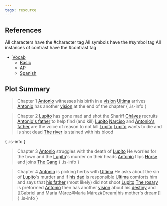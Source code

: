 ```yaml
---
tags: resource
---
```

## References
All characters have the #character tag
All symbols have the #symbol tag
All instances of contrast have the #contrast tag
- [Vocab](</Vocab.md>)
	- [Basic](</Vocab.md#basic>)
	- [AP](</Vocab.md#ap>)
	- [Spanish](</Vocab.md#spanish>)
## Plot Summary

> Chapter 1
> [Antonio](</MárezFamily/AntonioMárez.md>) witnesses his birth in a [vision](</Visions/Vision1.md>)
> [Ultima](</Ultima.md>) arrives
> [Antonio](</MárezFamily/AntonioMárez.md>) has another [vision](</Visions/Vision2.md>) at the end of the chapter 
{ .is-info }

> Chapter 2
> [Lupito](</Lupito.md>) has gone mad and shot the Shariff
> [Cháves](</Cháves.md>) recruits [Antonio's father](</MárezFamily/GabrielandMariaMárez.md#gabriel-márez>) to help find (and kill) [Lupito](</Lupito.md>)
> [Narciso](</Narciso.md>) and [Antonio's father](</MárezFamily/GabrielandMariaMárez.md#gabriel-márez>) are the voice of reason to not kill [Lupito](</Lupito.md>)
> [Lupito](</Lupito.md>) wants to die and is shot dead
> [The river](</Symbols/Water.md>) is stained with his blood
> 
{ .is-info }

> Chapter 3
> [Antonio](</MárezFamily/AntonioMárez.md>) struggles with the death of [Lupito](</Lupito.md>)
> He worries for the town and the [Lupito](</Lupito.md>)'s murder on their heads
> [Antonio](</MárezFamily/AntonioMárez.md>) flips [Horse](</TheGang.md>) and joins [The Gang](</TheGang.md>)
{ .is-info }

> Chapter 4
> [Antonio](</MárezFamily/AntonioMárez.md>) is picking herbs with [Ultima](</Ultima.md>)
> He asks about the sin of [Lupito](</Lupito.md>)'s murder and if [his dad](</MárezFamily/GabrielandMariaMárez.md#gabriel-márez>) is responsible
> [Ultima](</Ultima.md>) comforts him and says that [his father](</MárezFamily/GabrielandMariaMárez.md#gabriel-márez>) (most likely) did not shoot [Lupito](</Lupito.md>)
> [The rosary](</Symbols/theVirgin.md>) is preformed
> [Antonio](</MárezFamily/AntonioMárez.md>) then has another [vision](</Visions/Vision4.md>) about his [destiny](</Symbols/afterbirth.md>) and [[Gabriel and Maria Márez#Maria Márez#Dream|his mother's dream]]
{ .is-info }
